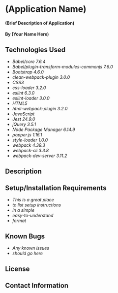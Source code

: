 # (Application Name)

#### (Brief Description of Application)

#### By (Your Name Here)

## Technologies Used

* _Babel/core 7.6.4_
* _Babel/plugin-transform-modules-commonjs 7.6.0_
* _Bootstrap 4.6.0_
* _clean-webpack-plugin 3.0.0_
* _CSS3_
* _css-loader 3.2.0_
* _eslint 6.3.0_
* _eslint-loader 3.0.0_
* _HTML5_
* _html-webpack-plugin 3.2.0_
* _JavaScript_
* _Jest 24.9.0_
* _jQuery 3.5.1_
* _Node Package Manager 6.14.9_
* _popper.js 1.16.1_
* _style-loader 1.0.0_
* _webpack 4.39.3_
* _webpack-cli 3.3.8_
* _webpack-dev-server 3.11.2_

## Description

## Setup/Installation Requirements

* _This is a great place_
* _to list setup instructions_
* _in a simple_
* _easy-to-understand_
* _format_

## Known Bugs

* _Any known issues_
* _should go here_

## License

## Contact Information